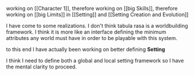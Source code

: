 working on [[Character 1]], therefore working on [[big Skills]], therefore working on [[big Limits]] in [[Setting]] and [[Setting Creation and Evolution]]

I have come to some realizations. I don't think tabula rasa is a worldbuilding framework. I think it is more like an interface defining the minimum attributes any world must have in order to be playable with this system.

to this end I have actually been working on better defining **Setting**

I think I need to define both a global and local setting framework so I have the mental clarity to proceed.